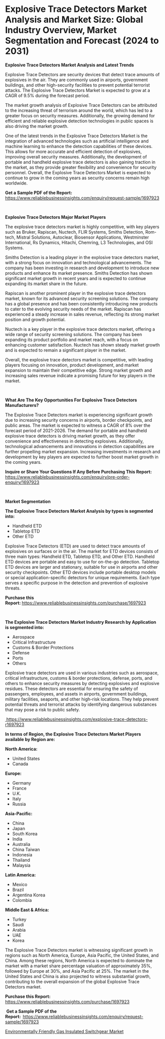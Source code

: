 <p><h1>Explosive Trace Detectors Market Analysis and Market Size: Global Industry Overview, Market Segmentation and Forecast (2024 to 2031)</h1></p><p><strong>Explosive Trace Detectors Market Analysis and Latest Trends</strong></p>
<p><p>Explosive Trace Detectors are security devices that detect trace amounts of explosives in the air. They are commonly used in airports, government buildings, and other high-security facilities to prevent potential terrorist attacks. The Explosive Trace Detectors Market is expected to grow at a CAGR of 9.5% during the forecast period.</p><p>The market growth analysis of Explosive Trace Detectors can be attributed to the increasing threat of terrorism around the world, which has led to a greater focus on security measures. Additionally, the growing demand for efficient and reliable explosive detection technologies in public spaces is also driving the market growth. </p><p>One of the latest trends in the Explosive Trace Detectors Market is the integration of advanced technologies such as artificial intelligence and machine learning to enhance the detection capabilities of these devices. This allows for more accurate and efficient detection of explosives, improving overall security measures. Additionally, the development of portable and handheld explosive trace detectors is also gaining traction in the market, as they provide greater flexibility and convenience for security personnel. Overall, the Explosive Trace Detectors Market is expected to continue to grow in the coming years as security concerns remain high worldwide.</p></p>
<p><strong>Get a Sample PDF of the Report:&nbsp;</strong> <a href="https://www.reliablebusinessinsights.com/enquiry/request-sample/1697923">https://www.reliablebusinessinsights.com/enquiry/request-sample/1697923</a></p>
<p>&nbsp;</p>
<p><strong>Explosive Trace Detectors Major Market Players</strong></p>
<p><p>The explosive trace detectors market is highly competitive, with key players such as Bruker, Rapiscan, Nuctech, FLIR Systems, Smiths Detection, Rom-tech, Mistral Solutions, Autoclear, Biosensor Applications, Westminster International, Rs Dynamics, Hitachi, Chemring, L3 Technologies, and OSI Systems.</p><p>Smiths Detection is a leading player in the explosive trace detectors market, with a strong focus on innovation and technological advancements. The company has been investing in research and development to introduce new products and enhance its market presence. Smiths Detection has shown significant market growth in recent years and is expected to continue expanding its market share in the future.</p><p>Rapiscan is another prominent player in the explosive trace detectors market, known for its advanced security screening solutions. The company has a global presence and has been consistently introducing new products to cater to the evolving security needs of the market. Rapiscan has experienced a steady increase in sales revenue, reflecting its strong market position and growth potential.</p><p>Nuctech is a key player in the explosive trace detectors market, offering a wide range of security screening solutions. The company has been expanding its product portfolio and market reach, with a focus on enhancing customer satisfaction. Nuctech has shown steady market growth and is expected to remain a significant player in the market.</p><p>Overall, the explosive trace detectors market is competitive, with leading players focusing on innovation, product development, and market expansion to maintain their competitive edge. Strong market growth and increasing sales revenue indicate a promising future for key players in the market.</p></p>
<p>&nbsp;</p>
<p><strong>What Are The Key Opportunities For Explosive Trace Detectors Manufacturers?</strong></p>
<p><p>The Explosive Trace Detectors market is experiencing significant growth due to increasing security concerns in airports, border checkpoints, and public areas. The market is expected to witness a CAGR of 8% over the forecast period of 2021-2026. The demand for portable and handheld explosive trace detectors is driving market growth, as they offer convenience and effectiveness in detecting explosives. Additionally, technological advancements and innovations in detection capabilities are further propelling market expansion. Increasing investments in research and development by key players are expected to further boost market growth in the coming years.</p></p>
<p><strong>Inquire or Share Your Questions If Any Before Purchasing This Report:</strong> <a href="https://www.reliablebusinessinsights.com/enquiry/pre-order-enquiry/1697923">https://www.reliablebusinessinsights.com/enquiry/pre-order-enquiry/1697923</a></p>
<p>&nbsp;</p>
<p><strong>Market Segmentation</strong></p>
<p><strong>The Explosive Trace Detectors Market Analysis by types is segmented into:</strong></p>
<p><ul><li>Handheld ETD</li><li>Tabletop ETD</li><li>Other ETD</li></ul></p>
<p><p>Explosive Trace Detectors (ETD) are used to detect trace amounts of explosives on surfaces or in the air. The market for ETD devices consists of three main types: Handheld ETD, Tabletop ETD, and Other ETD. Handheld ETD devices are portable and easy to use for on-the-go detection. Tabletop ETD devices are larger and stationary, suitable for use in airports and other security checkpoints. Other ETD devices include portable desktop models or special application-specific detectors for unique requirements. Each type serves a specific purpose in the detection and prevention of explosive threats.</p></p>
<p><strong>Purchase this Report:&nbsp;</strong><a href="https://www.reliablebusinessinsights.com/purchase/1697923">https://www.reliablebusinessinsights.com/purchase/1697923</a></p>
<p>&nbsp;</p>
<p><strong>The Explosive Trace Detectors Market Industry Research by Application is segmented into:</strong></p>
<p><ul><li>Aerospace</li><li>Critical Infrastructure</li><li>Customs & Border Protections</li><li>Defense</li><li>Ports</li><li>Others</li></ul></p>
<p><p>Explosive trace detectors are used in various industries such as aerospace, critical infrastructure, customs & border protections, defense, ports, and others to enhance security measures by detecting explosives and explosive residues. These detectors are essential for ensuring the safety of passengers, employees, and assets in airports, government buildings, military facilities, seaports, and other high-risk locations. They help prevent potential threats and terrorist attacks by identifying dangerous substances that may pose a risk to public safety.</p></p>
<p><a href="https://www.reliablebusinessinsights.com/explosive-trace-detectors-r1697923">&nbsp;https://www.reliablebusinessinsights.com/explosive-trace-detectors-r1697923</a></p>
<p><strong>In terms of Region, the Explosive Trace Detectors Market Players available by Region are:</strong></p>
<p>
    <p> <strong> North America: </strong>
        <ul>
            <li>United States</li>
            <li>Canada</li>
        </ul>
        </p> 
    <p> <strong> Europe: </strong>
        <ul>
            <li>Germany</li>
            <li>France</li>
            <li>U.K.</li>
            <li>Italy</li>
            <li>Russia</li>
        </ul>
        </p> 
    <p> <strong> Asia-Pacific: </strong>
        <ul>
            <li>China</li>
            <li>Japan</li>
            <li>South Korea</li>
            <li>India</li>
            <li>Australia</li>
            <li>China Taiwan</li>
            <li>Indonesia</li>
            <li>Thailand</li>
            <li>Malaysia</li>
        </ul>
        </p> 
    <p> <strong> Latin America: </strong>
        <ul>
            <li>Mexico</li>
            <li>Brazil</li>
            <li>Argentina Korea</li>
            <li>Colombia</li>
        </ul>
        </p> 
    <p> <strong> Middle East & Africa: </strong>
        <ul>
            <li>Turkey</li>
            <li>Saudi</li>
            <li>Arabia</li>
            <li>UAE</li>
            <li>Korea</li>
        </ul>
    </p>
    </p>
<p><p>The Explosive Trace Detectors market is witnessing significant growth in regions such as North America, Europe, Asia Pacific, the United States, and China. Among these regions, North America is expected to dominate the market with a market share percentage valuation of approximately 35%, followed by Europe at 30%, and Asia Pacific at 25%. The market in the United States and China is also projected to witness substantial growth, contributing to the overall expansion of the global Explosive Trace Detectors market.</p></p>
<p><strong>Purchase this Report: </strong><a href="https://www.reliablebusinessinsights.com/purchase/1697923">https://www.reliablebusinessinsights.com/purchase/1697923</a></p>
<p>&nbsp;<strong>Get a Sample PDF of the Report:&nbsp;&nbsp;</strong><a href="https://www.reliablebusinessinsights.com/enquiry/request-sample/1697923">https://www.reliablebusinessinsights.com/enquiry/request-sample/1697923</a></p>
<p><strong></strong></p>
<p><p><a href="https://view.publitas.com/reportprime-1/global-environmentally-friendly-gas-insulated-switchgear-market-focus-on-product-type-medium-voltage-gas-insulated-switchgear-high-voltage-gas-insulated-switchgear-others-end-user-and-region-analysis-and-forecast-2024-2031/">Environmentally Friendly Gas Insulated Switchgear Market</a></p></p>